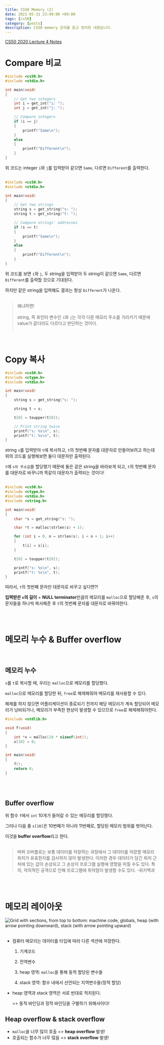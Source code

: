 ```yaml
---
title: CS50 Memory (2)
date: 2021-05-31 23:49:00 +09:00
tags: [cs50]
category: [posts]
description: CS50 memory 강의를 듣고 정리한 내용입니다.
---
```


[CS50 2020 Lecture 4 Notes](https://cs50.harvard.edu/x/2020/notes/4/)

# Compare 비교

```c
#include <cs50.h>
#include <stdio.h>

int main(void)
{
    // Get two integers
    int i = get_int("i: ");
    int j = get_int("j: ");

    // Compare integers
    if (i == j)
    {
        printf("Same\n");
    }
    else
    {
        printf("Different\n");
    }
}
```

위 코드는 integer `i`와 `j`를 입력받아 같으면 `Same`, 다르면 `Different`를 출력한다.<br><br>

```c
#include <cs50.h>
#include <stdio.h>

int main(void)
{
    // Get two strings
    string s = get_string("s: ");
    string t = get_string("t: ");

    // Compare strings' addresses
    if (s == t)
    {
        printf("Same\n");
    }
    else
    {
        printf("Different\n");
    }
}
```

위 코드를 보면 `i`와 `j`, 두 string을 입력받아 두 string이 같으면 `Same`, 다르면 `Different`를 출력할 것으로 기대된다.

하지만 같은 string을 입력해도 결과는 항상 `Different`가 나온다.<br><br>

> 왜냐하면!<br><br>string, 즉 포인터 변수인 `i`와 `j`는 각각 다른 메모리 주소를 가리키기 때문에 value가 같더라도 다르다고 판단하는 것이다.<br><br>

<br>

# Copy 복사

```c
#include <cs50.h>
#include <ctype.h>
#include <stdio.h>

int main(void)
{
    string s = get_string("s: ");

    string t = s;

    t[0] = toupper(t[0]);

    // Print string twice
    printf("s: %s\n", s);
    printf("t: %s\n", t);
}
```

string `s`를 입력받아 `t`에 복사하고, `t`의 첫번째 문자를 대문자로 만들어보려고 하는데 위의 코드를 실행해보면 둘다 대문자만 출력된다.

`t`에 `s의 주소값`을 할당했기 때문에 둘은 같은 string을 바라보게 되고, `t`의 첫번째 문자를 대문자로 바꾸니까 똑같이 대문자가 출력되는 것이다!<br><br>

```c
#include <cs50.h>
#include <ctype.h>
#include <stdio.h>
#include <string.h>

int main(void)
{
    char *s = get_string("s: ");

    char *t = malloc(strlen(s) + 1);

    for (int i = 0, n = strlen(s); i < n + 1; i++)
    {
        t[i] = s[i];
    }

    t[0] = toupper(t[0]);

    printf("s: %s\n", s);
    printf("t: %s\n", t);
}
```

따라서, `t`의 첫번째 문자만 대문자로 바꾸고 싶다면?!

**입력받은 `s`의 길이** + **NULL terminator**만큼의 메모리를 `malloc`으로 할당해준 후, `s`의 문자들을 하나씩 복사해준 후 `t`의 첫번째 문자를 대문자로 바꿔야한다.

<br><br>

# 메모리 누수 & Buffer overflow

<br>

## 메모리 누수

`s`를 `t`로 복사할 때, 우리는 `malloc`으로 메모리를 할당했다.

`malloc`으로 메모리를 할당한 뒤, `free`로 해제해줘야 메모리를 재사용할 수 있다.

해제를 하지 않으면 어플리케이션이 종료되기 전까지 해당 메모리가 계속 할당되어 메모리가 낭비되거나, 메모리가 부족한 현상이 발생할 수 있으므로 `free`로 해제해줘야한다.<br>

```c
#include <stdlib.h>

void f(void)
{
    int *x = malloc(10 * sizeof(int));
    x[10] = 0;
}

int main(void)
{
    f();
    return 0;
}
```

<br><br>

## Buffer overflow

위 함수 `f`에서 `int` 10개가 들어갈 수 있는 메모리를 할당했다.

그러나 다음 줄 `x[10]`은 10번째가 아니라 11번째로, 할당된 메모리 범위를 벗어난다.

이것을 **buffer overflow**라고 한다. <br><br>

> 버퍼 오버플로는 보통 데이터를 저장하는 과정에서 그 데이터를 저장할 메모리 위치가 유효한지를 검사하지 않아 발생한다. 이러한 경우 데이터가 담긴 위치 근처에 있는 값이 손상되고 그 손상이 프로그램 실행에 영향을 미칠 수도 있다. 특히, 악의적인 공격으로 인해 프로그램에 취약점이 발생할 수도 있다. -위키백과

<br><br>

# 메모리 레이아웃

![Grid with sections, from top to bottom: machine code, globals, heap (with arrow pointing downward), stack (with arrow pointing upward)](https://cs50.harvard.edu/x/2020/notes/4/memory_layout.png)<br><br>

- 컴퓨터 메모리는 데이터를 타입에 따라 다른 섹션에 저장한다.

  1. 기계코드

  2. 전역변수

  3. heap 영역: `malloc`을 통해 동적 할당된 변수들

  4. stack 영역: 함수 내에서 선언되는 지역변수들(정적 할당)

- heap 영역과 stack 영역은 서로 반대로 적치된다.

  => 동적 바인딩과 정적 바인딩을 구별하기 위해서이다!

## Heap overflow & stack overflow

- `malloc`을 너무 많이 호출 => **heap overflow** 발생!
- 호출되는 함수가 너무 많음 => **stack overflow** 발생!

<br><br>
